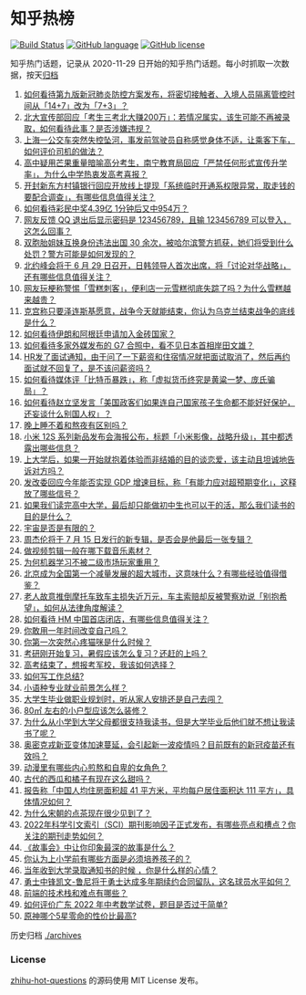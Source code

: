 # 知乎热榜
[![Build Status](https://github.com/ToWeLong/zhihu-hot-questions/workflows/CI/badge.svg)](https://github.com/ToWeLong/zhihu-hot-questions/actions)
[![GitHub language](https://img.shields.io/badge/language-golang-orange.svg)](https://golang.org/)
[![GitHub license](https://img.shields.io/github/license/ToWeLong/zhihu-hot-questions)](https://github.com/ToWeLong/zhihu-hot-questions/blob/main/LICENSE)

知乎热门话题，记录从 2020-11-29 日开始的知乎热门话题。每小时抓取一次数据，按天[归档](./archives)

<!-- BEGIN -->

1. [如何看待第九版新冠肺炎防控方案发布，将密切接触者、入境人员隔离管控时间从「14+7」改为「7+3」？](https://www.zhihu.com/question/540334617)
1. [北大宣传部回应「考生三考北大赚200万」：若情况属实，该生可能不再被录取，如何看待此事？是否涉嫌违规？](https://www.zhihu.com/question/540334854)
1. [上海一公交车突然失控坠河，事发前驾驶员自称感觉身体不适，让乘客下车，如何评价司机的做法？](https://www.zhihu.com/question/540318317)
1. [高中疑用芒果重量暗喻高分考生，南宁教育局回应「严禁任何形式宣传升学率」，为什么中学热衷发高考喜报？](https://www.zhihu.com/question/540292171)
1. [开封新东方村镇银行回应开放线上提现「系统临时开通系权限异常，取走钱的要配合调查」，有哪些信息值得关注？](https://www.zhihu.com/question/540020832)
1. [如何看待彩民中奖4.39亿 1分钟后又中954万？](https://www.zhihu.com/question/540270844)
1. [网友反馈 QQ 退出后显示密码是 123456789，且输 123456789 可以登入，这怎么回事？](https://www.zhihu.com/question/540412868)
1. [双胞胎姐妹互换身份违法出国 30 余次，被哈尔滨警方抓获，她们将受到什么处罚？警方可能是如何发现的？](https://www.zhihu.com/question/540164568)
1. [北约峰会将于 6 月 29 日召开，日韩领导人首次出席，将「讨论对华战略」，还有哪些信息值得关注？](https://www.zhihu.com/question/540038919)
1. [网友玩梗称警惕「雪糕刺客」，便利店一元雪糕彻底失踪了吗？为什么雪糕越来越贵？](https://www.zhihu.com/question/540326675)
1. [克宫称只要泽连斯基愿意，战争今天就能结束，你认为乌克兰结束战争的底线是什么？](https://www.zhihu.com/question/540398160)
1. [如何看待伊朗和阿根廷申请加入金砖国家？](https://www.zhihu.com/question/540300351)
1. [如何看待多家外媒发布的 G7 合照中，看不见日本首相岸田文雄？](https://www.zhihu.com/question/540315107)
1. [HR发了面试通知，由于问了一下薪资和住宿情况就把面试取消了，然后再约面试就不回复了，是不该问薪资吗？](https://www.zhihu.com/question/533732034)
1. [如何看待媒体评「比特币暴跌」，称「虚拟货币终究是黄粱一梦、庞氏骗局」？](https://www.zhihu.com/question/540128033)
1. [如何看待赵立坚发言「美国政客们如果连自己国家孩子生命都不能好好保护，还妄谈什么别国人权」？](https://www.zhihu.com/question/540136495)
1. [晚上睡不着和熬夜有区别吗？](https://www.zhihu.com/question/321319806)
1. [小米 12S 系列新品发布会海报公布，标题「小米影像，战略升级」，其中都透露出哪些信息？](https://www.zhihu.com/question/540286614)
1. [上大学后，如果一开始就抱着体验而非结婚的目的谈恋爱，该主动且坦诚地告诉对方吗？](https://www.zhihu.com/question/539985434)
1. [发改委回应今年能否实现 GDP 增速目标，称「有能力应对超预期变化」，这释放了哪些信号？](https://www.zhihu.com/question/540301770)
1. [如果我们读完高中大学，最后却只能做初中生也可以干的活，那么我们读书的目的是什么？](https://www.zhihu.com/question/540156135)
1. [宇宙是否是有限的？](https://www.zhihu.com/question/540010246)
1. [周杰伦将于 7 月 15 日发行的新专辑，是否会是他最后一张专辑？](https://www.zhihu.com/question/538713686)
1. [做视频剪辑一般在哪下载音乐素材？](https://www.zhihu.com/question/34980840)
1. [为何机器学习不被二级市场玩家重用？](https://www.zhihu.com/question/424147928)
1. [北京成为全国第一个减量发展的超大城市，这意味什么？有哪些经验值得借鉴？](https://www.zhihu.com/question/540164602)
1. [老人故意推倒摩托车致车主损失近万元，车主索赔却反被警察劝说「别抱希望」，如何从法律角度解读？](https://www.zhihu.com/question/540297604)
1. [如何看待 HM 中国首店闭店，有哪些信息值得关注？](https://www.zhihu.com/question/540292611)
1. [你敢用一年时间改变自己吗？](https://www.zhihu.com/question/437098355)
1. [你第一次突然心疼猫咪是什么时候？](https://www.zhihu.com/question/447735643)
1. [考研刚开始复习，暑假应该怎么复习？还赶的上吗？](https://www.zhihu.com/question/466338427)
1. [高考结束了，想报考军校，我该如何选择？](https://www.zhihu.com/question/30882143)
1. [如何写工作总结?](https://www.zhihu.com/question/334233083)
1. [小语种专业就业前景怎么样？](https://www.zhihu.com/question/20295748)
1. [大学生毕业做职业规划时，听从家人安排还是自己去闯？](https://www.zhihu.com/question/537986325)
1. [80㎡ 左右的小户型应该怎么装修？](https://www.zhihu.com/question/454762497)
1. [为什么从小学到大学父母都很支持我读书，但是大学毕业后他们就不想让我读书了呢？](https://www.zhihu.com/question/540091088)
1. [奥密克戎新亚变体加速蔓延，会引起新一波疫情吗？目前既有的新冠疫苗还有效吗？](https://www.zhihu.com/question/540316238)
1. [动漫里有哪些内心煎熬和自卑的女角色？](https://www.zhihu.com/question/492543162)
1. [古代的西瓜和橘子有现在这么甜吗？](https://www.zhihu.com/question/263494631)
1. [报告称「中国人均住房面积超 41 平方米，平均每户居住面积达 111 平方」，具体情况如何？](https://www.zhihu.com/question/539293309)
1. [为什么宋朝的点茶现在很少见到了？](https://www.zhihu.com/question/536990892)
1. [2022年科学引文索引（SCI）期刊影响因子正式发布，有哪些亮点和槽点？你关注的期刊走势如何？](https://www.zhihu.com/question/540332440)
1. [《故事会》中让你印象最深的故事是什么？](https://www.zhihu.com/question/276193759)
1. [你认为上小学前有哪些方面是必须培养孩子的？](https://www.zhihu.com/question/431567052)
1. [当年收到大学录取通知书的时候 ，你是什么样的心情？](https://www.zhihu.com/question/540031562)
1. [勇士中锋凯文-鲁尼将于勇士达成多年期续约合同留队，这名球员水平如何？](https://www.zhihu.com/question/540280732)
1. [前端的技术栈和难点有哪些？](https://www.zhihu.com/question/536221979)
1. [如何评价广东 2022 年中考数学试卷，题目是否过于简单?](https://www.zhihu.com/question/540071337)
1. [原神哪个5星零命的性价比最高?](https://www.zhihu.com/question/443912097)

<!-- END -->

历史归档 [./archives](./archives)


### License
[zhihu-hot-questions](https://github.com/towelong/zhihu-hot-questions) 的源码使用 MIT License 发布。